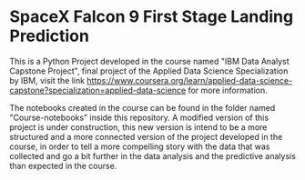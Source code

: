 # SpaceX Falcon 9 First Stage Landing Prediction

This is a Python Project developed in the course named "IBM Data Analyst Capstone Project", final project of the Applied Data Science Specialization by IBM, visit the link https://www.coursera.org/learn/applied-data-science-capstone?specialization=applied-data-science for more information.

The notebooks created in the course can be found in the folder named "Course-notebooks" inside this repository. A modified version of this project is under construction, this new version is intend to be a more structured and a more connected version of the project developed in the course, in order to tell a more compelling story with the data that was collected and go a bit further in the data analysis and the predictive analysis than expected in the course.
